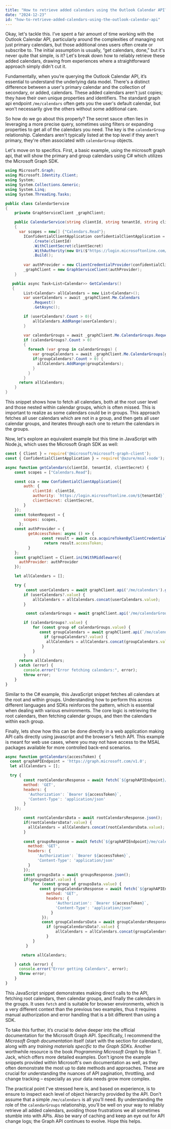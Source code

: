 ```yaml
---
title: "How to retrieve added calendars using the Outlook Calendar API?"
date: "2024-12-23"
id: "how-to-retrieve-added-calendars-using-the-outlook-calendar-api"
---
```


Okay, let's tackle this. I’ve spent a fair amount of time working with the Outlook Calendar API, particularly around the complexities of managing not just primary calendars, but those additional ones users often create or subscribe to. The initial assumption is usually, “get calendars, done,” but it's never quite that simple, is it? Let's break down how to reliably retrieve these added calendars, drawing from experiences where a straightforward approach simply didn't cut it.

Fundamentally, when you’re querying the Outlook Calendar API, it’s essential to understand the underlying data model. There's a distinct difference between a user's primary calendar and the collection of secondary, or added, calendars. These added calendars aren't just copies; they have their own unique properties and identifiers. The standard graph api endpoint `/me/calendars` often gets you the user's default calendar, but won't necessarily give the others without some additional care.

So how do we go about this properly? The secret sauce often lies in leveraging a more precise query, sometimes using filters or expanding properties to get all of the calendars you need. The key is the `calendarGroup` relationship. Calendars aren't typically listed at the top level if they aren't primary, they're often associated with `calendarGroup` objects.

Let's move on to specifics. First, a basic example, using the microsoft graph api, that will show the primary and group calendars using C# which utilizes the Microsoft Graph SDK.

```csharp
using Microsoft.Graph;
using Microsoft.Identity.Client;
using System;
using System.Collections.Generic;
using System.Linq;
using System.Threading.Tasks;

public class CalendarService
{
    private GraphServiceClient _graphClient;

    public CalendarService(string clientId, string tenantId, string clientSecret)
    {
      var scopes = new[] {"Calendars.Read"};
        IConfidentialClientApplication confidentialClientApplication = ConfidentialClientApplicationBuilder
            .Create(clientId)
            .WithClientSecret(clientSecret)
            .WithAuthority(new Uri($"https://login.microsoftonline.com/{tenantId}"))
            .Build();
          
        var authProvider = new ClientCredentialProvider(confidentialClientApplication, scopes);
        _graphClient = new GraphServiceClient(authProvider);
    }

   public async Task<List<Calendar>> GetCalendars()
   {
        List<Calendar> allCalendars = new List<Calendar>();
        var userCalendars = await _graphClient.Me.Calendars
            .Request()
            .GetAsync();

        if (userCalendars?.Count > 0){
            allCalendars.AddRange(userCalendars);
        }

        var calendarGroups = await _graphClient.Me.CalendarGroups.Request().GetAsync();
        if (calendarGroups?.Count > 0)
        {
          foreach (var group in calendarGroups) {
            var groupCalendars = await _graphClient.Me.CalendarGroups[group.Id].Calendars.Request().GetAsync();
            if(groupCalendars?.Count > 0) {
              allCalendars.AddRange(groupCalendars);
            }
          }
        }
      return allCalendars;
    }
}
```

This snippet shows how to fetch all calendars, both at the root user level and those nested within calendar groups, which is often missed. This is important to realize as some calendars could be in groups. This approach fetches all user calendars which are not in a group, and then gets all user calendar groups, and iterates through each one to return the calendars in the groups.

Now, let's explore an equivalent example but this time in JavaScript with Node.js, which uses the Microsoft Graph SDK as well:

```javascript
const { Client } = require('@microsoft/microsoft-graph-client');
const { ConfidentialClientApplication } = require('@azure/msal-node');

async function getCalendars(clientId, tenantId, clientSecret) {
    const scopes = ["Calendars.Read"];

    const cca = new ConfidentialClientApplication({
        auth: {
            clientId: clientId,
            authority: `https://login.microsoftonline.com/${tenantId}`,
            clientSecret: clientSecret,
        }
    });
    const tokenRequest = {
        scopes: scopes,
      };
    const authProvider = {
          getAccessToken: async () => {
                const result = await cca.acquireTokenByClientCredential(tokenRequest);
                 return result.accessToken;
          }
    };
    const graphClient = Client.initWithMiddleware({
      authProvider: authProvider
    });

    let allCalendars = [];

    try {
         const userCalendars = await graphClient.api('/me/calendars').get();
        if (userCalendars?.value) {
            allCalendars = allCalendars.concat(userCalendars.value);
        }

         const calendarGroups = await graphClient.api('/me/calendarGroups').get();

        if (calendarGroups?.value) {
            for (const group of calendarGroups.value) {
               const groupCalendars = await graphClient.api(`/me/calendarGroups/${group.id}/calendars`).get();
                 if (groupCalendars?.value) {
                  allCalendars = allCalendars.concat(groupCalendars.value);
                }
            }
        }
      return allCalendars;
    } catch (error) {
        console.error("Error fetching calendars:", error);
        throw error;
    }
}
```

Similar to the C# example, this JavaScript snippet fetches all calendars at the root and within groups. Understanding how to perform this across different languages and SDKs reinforces the pattern, which is essential when dealing with various environments. The core logic is retrieving the root calendars, then fetching calendar groups, and then the calendars within each group.

Finally, lets show how this can be done directly in a web application making API calls directly using javascript and the browser's fetch API. This example is meant for web use cases, where you may not have access to the MSAL packages available for more controlled back-end scenarios.

```javascript
async function getCalendars(accessToken) {
  const graphAPIEndpoint = 'https://graph.microsoft.com/v1.0';
  let allCalendars = [];

  try {
        const rootCalendarsResponse = await fetch(`${graphAPIEndpoint}/me/calendars`, {
        method: 'GET',
        headers: {
          'Authorization': `Bearer ${accessToken}`,
          'Content-Type': 'application/json'
        }
    });

        const rootCalendarsData = await rootCalendarsResponse.json();
        if(rootCalendarsData?.value) {
          allCalendars = allCalendars.concat(rootCalendarsData.value);
        }
        
        const groupsResponse = await fetch(`${graphAPIEndpoint}/me/calendarGroups`, {
          method: 'GET',
          headers: {
              'Authorization': `Bearer ${accessToken}`,
              'Content-Type': 'application/json'
          }
        });
        const groupsData = await groupsResponse.json();
        if(groupsData?.value) {
            for (const group of groupsData.value) {
               const groupCalendarsResponse = await fetch(`${graphAPIEndpoint}/me/calendarGroups/${group.id}/calendars`, {
                  method: 'GET',
                  headers: {
                      'Authorization': `Bearer ${accessToken}`,
                      'Content-Type': 'application/json'
                    }
                });
                const groupCalendarsData = await groupCalendarsResponse.json();
                  if (groupCalendarsData?.value) {
                      allCalendars = allCalendars.concat(groupCalendarsData.value);
                  }
            }
         }

       return allCalendars;

    } catch (error) {
      console.error("Error getting Calendars", error);
      throw error;
    }
}
```
This JavaScript snippet demonstrates making direct calls to the API, fetching root calendars, then calendar groups, and finally the calendars in the groups. It uses `fetch` and is suitable for browser environments, which is a very different context than the previous two examples, thus it requires manual authorization and error handling that is a bit different than using a SDK.

To take this further, it’s crucial to delve deeper into the official documentation for the Microsoft Graph API. Specifically, I recommend the *Microsoft Graph documentation* itself (start with the section for calendars), along with any *training materials specific to the Graph SDKs*. Another worthwhile resource is the book *Programming Microsoft Graph* by Brian T. Jack, which offers more detailed examples. Don't ignore the example snippets provided within Microsoft's own documentation as well, as they often demonstrate the most up to date methods and approaches. These are crucial for understanding the nuances of API pagination, throttling, and change tracking – especially as your data needs grow more complex.

The practical point I've stressed here is, and based on experience, is to ensure to inspect each level of object hierarchy provided by the API. Don’t assume that a simple `/me/calendars` is all you’ll need. By understanding the role of the `calendarGroups` relationship, you’ll be well on your way to reliably retrieve all added calendars, avoiding those frustrations we all sometimes stumble into with APIs. Also be wary of caching and keep an eye out for API change logs; the Graph API continues to evolve. Hope this helps.

